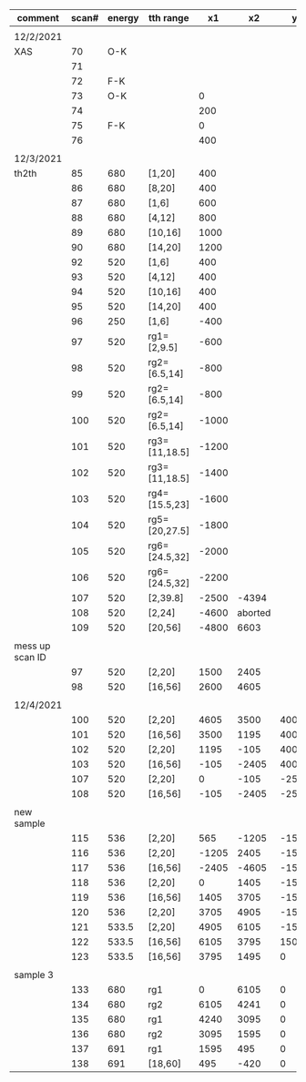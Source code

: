 | comment            	| scan# 	| energy 	| tth range         | x1             	|  x2    	|   y    	|
|-----------------	|-------	|--------	|---------------	|---------------	|------	    |-------	|
|                 	|       	|        	|               	|               	|           	|       	|
| 12/2/2021         |       	|           |               	|               	|      	|       	|
| XAS             	| 70	    | O-K    	|               	|               	|      	|       	|
|                 	| 71     	|        	|               	|               	|      	|       	|
|              	    | 72    	| F-K    	|               	|               	|      	|       	|
|              	    | 73    	| O-K    	|               	| 0             	|      	|       	|
|                 	| 74    	|        	|               	| 200           	|      	|       	|
|                 	| 75    	| F-K    	|               	| 0             	|      	|       	|
|                 	| 76    	|        	|               	| 400           	|      	|       	|
|                 	|       	|        	|               	|               	|           	|       	|
| 12/3/2021         |       	|           |               	|               	|      	|       	|
| th2th           	| 85    	| 680    	| [1,20]        	| 400           	|      	|       	|
|                 	| 86    	| 680    	| [8,20]        	| 400           	|      	|       	|
|                 	| 87    	| 680    	| [1,6]         	| 600           	|      	|       	|
|                 	| 88    	| 680    	| [4,12]        	| 800           	|      	|       	|
|                 	| 89    	| 680    	| [10,16]       	| 1000          	|      	|       	|
|                 	| 90    	| 680    	| [14,20]       	| 1200          	|      	|       	|
|                 	| 92    	| 520    	| [1,6]         	| 400           	|      	|       	|
|                 	| 93    	| 520    	| [4,12]        	| 400           	|      	|       	|
|                 	| 94    	| 520    	| [10,16]       	| 400           	|      	|       	|
|                 	| 95    	| 520    	| [14,20]       	| 400           	|      	|       	|
|                 	| 96    	| 250    	| [1,6]         	| -400          	|      	|       	|
|                 	| 97    	| 520    	| rg1=[2,9.5]   	| -600          	|      	|       	|
|                 	| 98    	| 520    	| rg2=[6.5,14]  	| -800          	|      	|       	|
|                 	| 99    	| 520    	| rg2=[6.5,14]  	| -800          	|      	|       	|
|                 	| 100   	| 520    	| rg2=[6.5,14]  	| -1000         	|      	|       	|
|                 	| 101   	| 520    	| rg3=[11,18.5] 	| -1200         	|      	|       	|
|                 	| 102   	| 520    	| rg3=[11,18.5] 	| -1400         	|      	|       	|
|                 	| 103   	| 520    	| rg4=[15.5,23] 	| -1600         	|      	|       	|
|                 	| 104   	| 520    	| rg5=[20,27.5] 	| -1800         	|      	|       	|
|                 	| 105   	| 520    	| rg6=[24.5,32] 	| -2000         	|      	|       	|
|                 	| 106   	| 520    	| rg6=[24.5,32] 	| -2200         	|      	|       	|
|                 	| 107   	| 520    	| [2,39.8]      	| -2500 	        | -4394     	|       	|
|                 	| 108   	| 520    	| [2,24]        	| -4600          	|   aborted   	|       	|
|                 	| 109   	| 520    	| [20,56]       	| -4800         	|    6603   	|       	|
|                 	|       	|        	|               	|               	|           	|       	|
| mess up scan ID 	|       	|        	|               	|               	|            	|       	|
|                 	| 97    	| 520    	| [2,20]        	| 1500          	|2405           |       	|
|                 	| 98    	| 520    	| [16,56]       	| 2600          	|4605           |       	|
|                 	|       	|        	|               	|               	|            	|       	|
| 12/4/2021       	|       	|        	|               	|               	|            	|       	|
|                 	| 100   	| 520    	| [2,20]        	| 4605          	|3500           | 4000  	|
|                 	| 101   	| 520    	| [16,56]       	| 3500          	|1195           | 4000  	|
|                 	| 102   	| 520    	| [2,20]        	| 1195           	|-105           | 4000  	|
|                 	| 103   	| 520    	| [16,56]       	| -105          	|    -2405  	| 4000  	|
|                 	| 107   	| 520    	| [2,20]        	| 0               	|  -105       	| -2500 	|
|                 	| 108   	| 520    	| [16,56]       	| -105          	|-2405          | -2500 	|
|                 	|       	|        	|               	|               	|            	|       	|
| new sample      	|       	|        	|               	|               	|              	|       	|
|                 	| 115   	| 536    	| [2,20]        	| 565           	|-1205          | -1500 	|
|                 	| 116   	| 536    	| [2,20]        	| -1205         	|2405           | -1500 	|
|                 	| 117   	| 536    	| [16,56]       	| -2405         	|-4605          | -1500 	|
|                 	| 118   	| 536    	| [2,20]        	| 0             	|1405           | -1500 	|
|                 	| 119   	| 536    	| [16,56]       	| 1405          	|3705           | -1500 	|
|                 	| 120   	| 536    	| [2,20]        	| 3705          	|4905       	| -1500 	|
|                 	| 121   	| 533.5  	| [2,20]        	| 4905          	|6105           | -1500 	|
|                 	| 122   	| 533.5  	| [16,56]       	| 6105          	|3795           | 1500  	|
|                 	| 123   	| 533.5  	| [16,56]       	| 3795          	|1495           | 0     	|
|                 	|       	|        	|               	|               	|            	|       	|
| sample 3        	|       	|        	|               	|               	|            	|       	|
|                 	| 133   	| 680    	| rg1           	| 0             	|6105           | 0     	|
|                 	| 134   	| 680    	| rg2           	| 6105          	|4241           | 0     	|
|                 	| 135   	| 680    	| rg1           	| 4240          	|3095           | 0     	|
|                 	| 136   	| 680    	| rg2           	| 3095          	|  1595        	| 0     	|
|                 	| 137   	| 691    	| rg1           	| 1595          	| 495         	| 0     	|
|                 	| 138   	| 691    	| [18,60]       	| 495           	| -420 	        | 0     	|